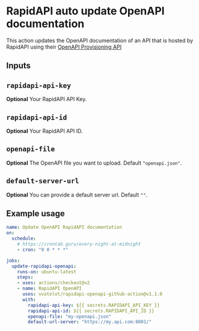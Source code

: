 # RapidAPI auto update OpenAPI documentation

This action updates the OpenAPI documentation of an API that is hosted by RapidAPI using their [OpenAPI Provisioning API](https://rapidapi.com/rapidapi3-rapidapi-tools/api/openapi-provisioning/)

## Inputs

## `rapidapi-api-key`

**Optional** Your RapidAPI API Key.

## `rapidapi-api-id`

**Optional** Your RapidAPI API ID.

## `openapi-file`

**Optional** The OpenAPI file you want to upload. Default `"openapi.json"`.

## `default-server-url`

**Optional** You can provide a default server url. Default `""`.



## Example usage

```yml
name: Update OpenAPI RapidAPI documentation
on:
  schedule:
    # https://crontab.guru/every-night-at-midnight
    - cron: "0 0 * * *"

jobs:
  update-rapidapi-openapi:
    runs-on: ubuntu-latest
    steps:
    - uses: actions/checkout@v2
    - name: RapidAPI OpenAPI
      uses: vvatelot/rapidapi-openapi-github-action@v1.1.0
      with:
        rapidapi-api-key: ${{ secrets.RAPIDAPI_API_KEY }}
        rapidapi-api-id: ${{ secrets.RAPIDAPI_API_ID }}
        openapi-file: "my-openapi.json"
        default-url-server: "https://my.api.com:8001/"
```
